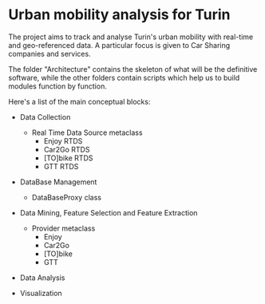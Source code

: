 # Urban mobility analysis for Turin

The project aims to track and analyse Turin's urban mobility with real-time and geo-referenced data.
A particular focus is given to Car Sharing companies and services.

The folder "Architecture" contains the skeleton of what will be the definitive software, while the other folders contain scripts which help us to build modules function by function.

Here's a list of the main conceptual blocks:

- Data Collection
  - Real Time Data Source metaclass
    - Enjoy RTDS
    - Car2Go RTDS
    - [TO]bike RTDS
    - GTT RTDS
  
- DataBase Management
  - DataBaseProxy class
  
- Data Mining, Feature Selection and Feature Extraction
  - Provider metaclass
    - Enjoy
    - Car2Go
    - [TO]bike
    - GTT

- Data Analysis

- Visualization
